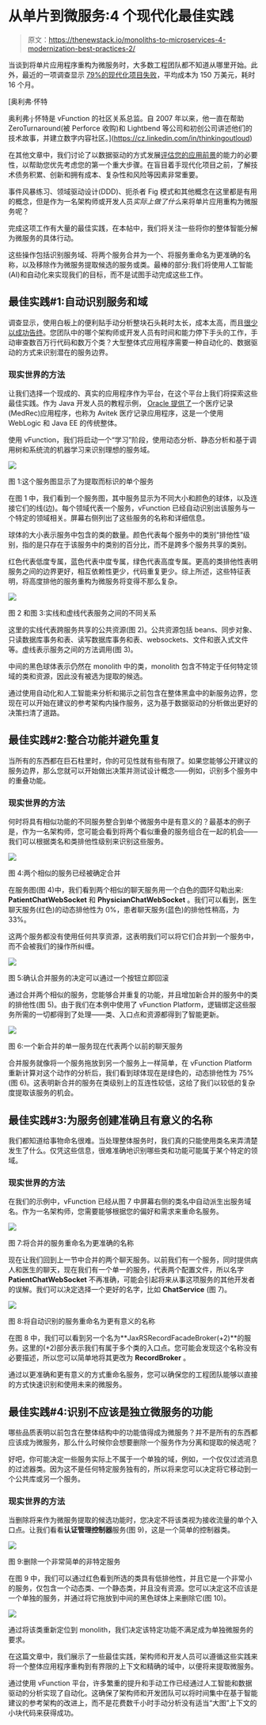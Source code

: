 # 从单片到微服务:4 个现代化最佳实践

> 原文：<https://thenewstack.io/monoliths-to-microservices-4-modernization-best-practices-2/>

当谈到将单片应用程序重构为微服务时，大多数工程团队都不知道从哪里开始。此外，最近的一项调查显示 [79%的现代化项目失败](https://vfunction.com/resources/report-wakefield-why-app-modernization-projects-fail/)，平均成本为 150 万美元，耗时 16 个月。

 [奥利弗·怀特

奥利弗·j·怀特是 vFunction 的社区关系总监。自 2007 年以来，他一直在帮助 ZeroTurnaround(被 Perforce 收购)和 Lightbend 等公司和初创公司讲述他们的技术故事，并建立数字内容社区。](https://cz.linkedin.com/in/thinkingoutloud) 

在其他文章中，我们讨论了以数据驱动的方式发展[评估您的应用前景](https://thenewstack.io/3-must-have-modernization-competencies-for-application-teams/)的能力的必要性，以帮助您优先考虑您的第一个重大步骤。在盲目着手现代化项目之前，了解技术债务积累、创新和拥有成本、复杂性和风险等因素非常重要。

事件风暴练习、领域驱动设计(DDD)、扼杀者 Fig 模式和其他概念在这里都是有用的概念，但是作为一名架构师或开发人员*实际上做了什么*来将单片应用重构为微服务呢？

完成这项工作有大量的最佳实践，在本帖中，我们将关注一些将你的整体智能分解为微服务的具体行动。

这些操作包括识别服务域、将两个服务合并为一个、将服务重命名为更准确的名称，以及移除作为微服务提取候选的服务或类。最棒的部分:我们将使用人工智能(AI)和自动化来实现我们的目标，而不是试图手动完成这些工作。

## 最佳实践#1:自动识别服务和域

调查显示，使用白板上的便利贴手动分析整块石头耗时太长，成本太高，而且[很少以成功告终](https://vfunction.com/resources/report-wakefield-why-app-modernization-projects-fail/)。您团队中的哪个架构师或开发人员有时间和能力停下手头的工作，手动审查数百万行代码和数万个类？大型整体式应用程序需要一种自动化的、数据驱动的方式来识别潜在的服务边界。

### 现实世界的方法

让我们选择一个现成的、真实的应用程序作为平台，在这个平台上我们将探索这些最佳实践。作为 Java 开发人员的教程示例， [Oracle 提供了](https://docs.oracle.com/cd/E11035_01/wls100/medrec_tutorials/webappdd.html)一个医疗记录(MedRec)应用程序，也称为 Avitek 医疗记录应用程序，这是一个使用 WebLogic 和 Java EE 的传统整体。

使用 vFunction，我们将启动一个“学习”阶段，使用动态分析、静态分析和基于调用树和系统流的机器学习来识别理想的服务域。

![](img/5751ca7243e85dad89bcb26ea3714266.png)

图 1:这个服务图显示了为提取而标识的单个服务

在图 1 中，我们看到一个服务图，其中服务显示为不同大小和颜色的球体，以及连接它们的线(边)。每个领域代表一个服务，vFunction 已经自动识别出该服务与一个特定的领域相关。屏幕右侧列出了这些服务的名称和详细信息。

球体的大小表示服务中包含的类的数量。颜色代表每个服务中的类别“排他性”级别，指的是只存在于该服务中的类别的百分比，而不是跨多个服务共享的类别。

红色代表低度专属，蓝色代表中度专属，绿色代表高度专属。更高的类排他性表明服务之间的边界更好，相互依赖性更少，代码重复更少。综上所述，这些特征表明，将高度排他的服务重构为微服务将变得不那么复杂。

![](img/5c75fb1123b8643fc546f0df744cb453.png)

图 2 和图 3:实线和虚线代表服务之间的不同关系

这里的实线代表跨服务共享的公共资源(图 2)。公共资源包括 beans、同步对象、只读数据库事务和表、读写数据库事务和表、websockets、文件和嵌入式文件等。虚线表示服务之间的方法调用(图 3)。

中间的黑色球体表示仍然在 monolith 中的类，monolith 包含不特定于任何特定领域的类和资源，因此没有被选为提取的候选。

通过使用自动化和人工智能来分析和揭示之前包含在整体黑盒中的新服务边界，您现在可以开始在建议的参考架构内操作服务，这为基于数据驱动的分析做出更好的决策扫清了道路。

## 最佳实践#2:整合功能并避免重复

当所有的东西都在巨石柱里时，你的可见性就有些有限了。如果您能够公开建议的服务边界，那么您就可以开始做出决策并测试设计概念——例如，识别多个服务中的重叠功能。

### 现实世界的方法

何时将具有相似功能的不同服务整合到单个微服务中是有意义的？最基本的例子是，作为一名架构师，您可能会看到将两个看似重叠的服务组合在一起的机会——我们可以根据类名和类排他性级别来识别这些服务。

![](img/77d6ebac1d87448186cd064203320593.png)

图 4:两个相似的服务已经被确定合并

在服务图(图 4)中，我们看到两个相似的聊天服务用一个白色的圆环勾勒出来: **PatientChatWebSocket** 和 **PhysicianChatWebSocket** 。我们可以看到，医生聊天服务(红色)的动态排他性为 0%，患者聊天服务(蓝色)的排他性稍高，为 33%。

这两个服务都没有使用任何共享资源，这表明我们可以将它们合并到一个服务中，而不会被我们的操作所纠缠。

![](img/100f8bc4567f5fe35912168ea762c97d.png)

图 5:确认合并服务的决定可以通过一个按钮立即回滚

通过合并两个相似的服务，您能够合并重复的功能，并且增加新合并的服务中的类的排他性(图 5)。由于我们在本例中使用了 vFunction Platform，逻辑绑定这些服务所需的一切都得到了处理——类、入口点和资源都得到了智能更新。

![](img/46e9ef86c3fd65fb7b4acfd2785de900.png)

图 6:一个新合并的单一服务现在代表两个以前的聊天服务

合并服务就像将一个服务拖放到另一个服务上一样简单，在 vFunction Platform 重新计算对这个动作的分析后，我们看到球体现在是绿色的，动态排他性为 75%(图 6)。这表明新合并的服务在类级别上的互连性较低，这给了我们以较低的复杂度提取该服务的机会。

## 最佳实践#3:为服务创建准确且有意义的名称

我们都知道给事物命名很难。当处理整体服务时，我们真的只能使用类名来弄清楚发生了什么。仅凭这些信息，很难准确地识别哪些类和功能可能属于某个特定的领域。

### 现实世界的方法

在我们的示例中，vFunction 已经从图 7 中屏幕右侧的类名中自动派生出服务域名。作为一名架构师，您需要能够根据您的偏好和需求来重命名服务。

![](img/93388310d2511cc2cb3b2d00be4313ce.png)

图 7:将合并的服务重命名为更准确的名称

现在让我们回到上一节中合并的两个聊天服务。以前我们有一个服务，同时提供病人和医生的聊天，现在我们有一个单一的服务，代表两个配置文件，所以名字 **PatientChatWebSocket** 不再准确，可能会引起将来从事这项服务的其他开发者的误解。我们可以决定选择一个更好的名字，比如 **ChatService** (图 7)。

![](img/70c71cd0202cbb6fffed14a51c2fc336.png)

图 8:将自动识别的服务重命名为更有意义的名称

在图 8 中，我们可以看到另一个名为**JaxRSRecordFacadeBroker(+2)**的服务。这里的(+2)部分表示我们有属于多个类的入口点。您可能会发现这个名称没有必要描述，所以您可以简单地将其更改为 **RecordBroker** 。

通过以更准确和更有意义的方式重命名服务，您可以确保您的工程团队能够以直接的方式快速识别和使用未来的微服务。

## 最佳实践#4:识别不应该是独立微服务的功能

哪些品质表明以前包含在整体结构中的功能值得成为微服务？并不是所有的东西都应该成为微服务，那么什么时候你会想要删除一个服务作为分离和提取的候选呢？

好吧，你可能决定一些服务实际上不属于一个单独的域，例如，一个仅仅过滤消息的过滤器类。因为这不是任何特定服务独有的，所以将来您可以决定将它移动到一个公共库或另一个服务。

### 现实世界的方法

当删除将来作为微服务提取的候选功能时，您决定不将该类视为接收流量的单个入口点。让我们看看**认证管理控制器**服务(图 9)，这是一个简单的控制器类。

![](img/0e86250d07b520b2b30f727b09a985cb.png)

图 9:删除一个非常简单的非特定服务

在图 9 中，我们可以通过红色看到所选的类具有低排他性，并且它是一个非常小的服务，仅包含一个动态类、一个静态类，并且没有资源。您可以决定这不应该是一个单独的服务，并通过将它拖放到中间的黑色球体上来删除它(图 10)。

![](img/91cb5d6d348168e237d35834192b07d1.png)

通过将该类重新定位到 monolith，我们决定该特定功能不满足成为单独微服务的要求。

在这篇文章中，我们展示了一些最佳实践，架构师和开发人员可以遵循这些实践来将一个整体应用程序重构到有界限的上下文和精确的域中，以便将来提取微服务。

通过使用 vFunction 平台，许多繁重的提升和手动工作已经通过人工智能和数据驱动的分析实现了自动化。这确保了架构师和开发团队可以将时间集中在基于智能建议的参考架构的改进上，而不是花费数千小时手动分析没有适当“大图”上下文的小块代码来获得成功。

<svg xmlns:xlink="http://www.w3.org/1999/xlink" viewBox="0 0 68 31" version="1.1"><title>Group</title> <desc>Created with Sketch.</desc></svg>